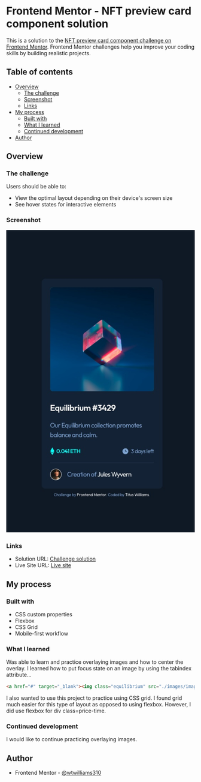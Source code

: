 # Frontend Mentor - NFT preview card component solution

This is a solution to the [NFT preview card component challenge on Frontend Mentor](https://www.frontendmentor.io/challenges/nft-preview-card-component-SbdUL_w0U). Frontend Mentor challenges help you improve your coding skills by building realistic projects. 

## Table of contents

- [Overview](#overview)
  - [The challenge](#the-challenge)
  - [Screenshot](#screenshot)
  - [Links](#links)
- [My process](#my-process)
  - [Built with](#built-with)
  - [What I learned](#what-i-learned)
  - [Continued development](#continued-development)
- [Author](#author)

## Overview

### The challenge

Users should be able to:

- View the optimal layout depending on their device's screen size
- See hover states for interactive elements

### Screenshot

![](./images/screenshot-1.jpg)

### Links

- Solution URL: [Challenge solution](https://www.frontendmentor.io/solutions/nft-preview-card-component-mv08d9H-R_)
- Live Site URL: [Live site](https://transcendent-toffee-c262a7.netlify.app)

## My process

### Built with

- CSS custom properties
- Flexbox
- CSS Grid
- Mobile-first workflow

### What I learned

Was able to learn and practice overlaying images and how to center the overlay. I learned how to put focus state on an image by using the tabindex attribute...

```html
<a href="#" target="_blank"><img class="equilibrium" src="./images/image-equilibrium.jpg" alt="clear square glass prism balancing on one corner" tabindex="0"></a>
```
I also wanted to use this project to practice using CSS grid. I found grid much easier for this type of layout as opposed to using flexbox. However, I did use flexbox for div class=price-time.

### Continued development

I would like to continue practicing overlaying images.

## Author

- Frontend Mentor - [@wtwilliams310](https://www.frontendmentor.io/profile/wtwilliams310)


